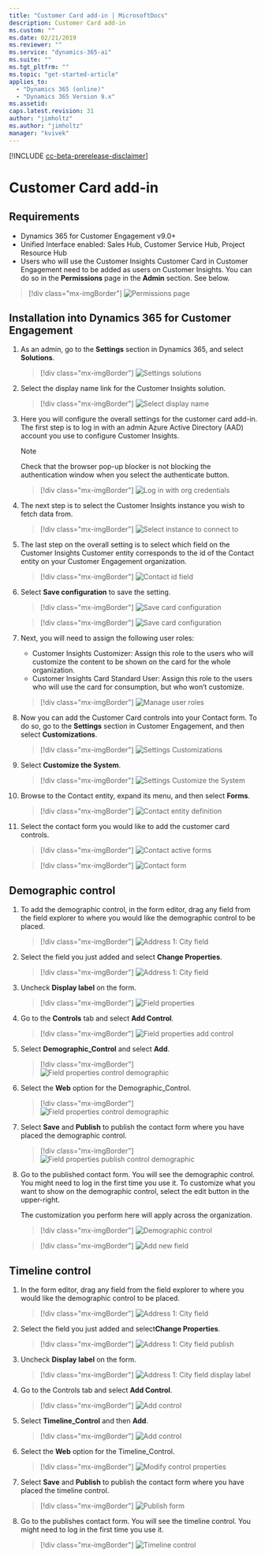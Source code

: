 ```yaml
---
title: "Customer Card add-in | MicrosoftDocs"
description: Customer Card add-in
ms.custom: ""
ms.date: 02/21/2019
ms.reviewer: ""
ms.service: "dynamics-365-ai"
ms.suite: ""
ms.tgt_pltfrm: ""
ms.topic: "get-started-article"
applies_to: 
  - "Dynamics 365 (online)"
  - "Dynamics 365 Version 9.x"
ms.assetid: 
caps.latest.revision: 31
author: "jimholtz"
ms.author: "jimholtz"
manager: "kvivek"
---
```


[!INCLUDE [cc-beta-prerelease-disclaimer](../includes/cc-beta-prerelease-disclaimer.md)]

# Customer Card add-in

## Requirements

- Dynamics 365 for Customer Engagement v9.0+ 
- Unified Interface enabled: Sales Hub, Customer Service Hub, Project Resource Hub 
- Users who will use the Customer Insights Customer Card in Customer Engagement need to be added as users on Customer Insights. You can do so in the **Permissions** page in the **Admin** section. See below.

> [!div class="mx-imgBorder"] 
> ![](media/permissions-page.png "Permissions page")

## Installation into Dynamics 365 for Customer Engagement

1. As an admin, go to the **Settings** section in Dynamics 365, and select **Solutions**. 

   > [!div class="mx-imgBorder"] 
   > ![](media/settings-solutions.png "Settings solutions")

2. Select the display name link for the Customer Insights solution.

   > [!div class="mx-imgBorder"] 
   > ![](media/select-display-name.png "Select display name")

3. Here you will configure the overall settings for the customer card add-in. The first step is to log in with an admin Azure Active Directory (AAD) account you use to configure Customer Insights.

   > [!NOTE]
   > Check that the browser pop-up blocker is not blocking the authentication window when you select the authenticate button. 

   > [!div class="mx-imgBorder"] 
   > ![](media/login-with-org-credentials.png "Log in with org credentials")

4. The next step is to select the Customer Insights instance you wish to fetch data from.

   > [!div class="mx-imgBorder"] 
   > ![](media/select-instance-to-connect.png "Select instance to connect to")

5. The last step on the overall setting is to select which field on the Customer Insights Customer entity corresponds to the id of the Contact entity on your Customer Engagement organization. 

   > [!div class="mx-imgBorder"] 
   > ![](media/contact-id-field.png "Contact id field")

6. Select **Save configuration** to save the setting. 

   > [!div class="mx-imgBorder"] 
   > ![](media/card-configuration-save.png "Save card configuration")

   > [!div class="mx-imgBorder"] 
   > ![](media/card-configuration-save2.png "Save card configuration")

7. Next, you will need to assign the following user roles:

   - Customer Insights Customizer: Assign this role to the users who will customize the content to be shown on the card for the whole organization.
   - Customer Insights Card Standard User: Assign this role to the users who will use the card for consumption, but who won’t customize. 
   
   > [!div class="mx-imgBorder"] 
   > ![](media/manage-user-roles.png "Manage user roles")

8. Now you can add the Customer Card controls into your Contact form. To do so, go to the **Settings** section in Customer Engagement, and then select **Customizations**. 
 
   > [!div class="mx-imgBorder"] 
   > ![](media/settings-customizations.png "Settings Customizations")

9. Select **Customize the System**.

   > [!div class="mx-imgBorder"] 
   > ![](media/settings-customize-system.png "Settings Customize the System")

10.	Browse to the Contact entity, expand its menu, and then select **Forms**. 
    
    > [!div class="mx-imgBorder"] 
    > ![](media/contact-entity-definition.png "Contact entity definition")

11. Select the contact form you would like to add the customer card controls.

    > [!div class="mx-imgBorder"] 
    > ![](media/contact-active-forms.png "Contact active forms")

    > [!div class="mx-imgBorder"] 
    > ![](media/contact-form-designer.png "Contact form")

## Demographic control

1. To add the demographic control, in the form editor, drag any field from the field explorer to where you would like the demographic control to be placed.  

   > [!div class="mx-imgBorder"] 
   > ![](media/contact-form-designer2.png "Address 1: City field")

2. Select the field you just added and select **Change Properties**. 

   > [!div class="mx-imgBorder"] 
   > ![](media/contact-form-designer3.png "Address 1: City field")

3. Uncheck **Display label** on the form. 
   
   > [!div class="mx-imgBorder"] 
   > ![](media/field-properties.png "Field properties")

4. Go to the **Controls** tab and select **Add Control**.

   > [!div class="mx-imgBorder"] 
   > ![](media/field-properties-add-control.png "Field properties add control")

5. Select **Demographic_Control** and select **Add**.

   > [!div class="mx-imgBorder"] 
   > ![](media/field-properties-add-control-demographic.png "Field properties control demographic")

6. Select the **Web** option for the Demographic_Control.

   > [!div class="mx-imgBorder"] 
   > ![](media/field-properties-add-control-demographic2.png "Field properties control demographic")

7. Select **Save** and **Publish** to publish the contact form where you have placed the demographic control.

   > [!div class="mx-imgBorder"] 
   > ![](media/field-properties-add-control-demographic3.png "Field properties publish control demographic")

8. Go to the published contact form. You will see the demographic control. You might need to log in the first time you use it. To customize what you want to show on the demographic control, select the edit button in the upper-right. 

   The customization you perform here will apply across the organization.

   > [!div class="mx-imgBorder"] 
   > ![](media/demographic-control.png "Demographic control")

   > [!div class="mx-imgBorder"] 
   > ![](media/add-new-field.png "Add new field")

## Timeline control

1. In the form editor, drag any field from the field explorer to where you would like the demographic control to be placed.  

   > [!div class="mx-imgBorder"] 
   > ![](media/contact-form-designer4.png "Address 1: City field")

2. Select the field you just added and select**Change Properties**. 
 
   > [!div class="mx-imgBorder"] 
   > ![](media/contact-form-designer-publish.png "Address 1: City field publish")

3. Uncheck **Display label** on the form.
   
   > [!div class="mx-imgBorder"] 
   > ![](media/field-properties-display-label.png "Address 1: City field display label")

4. Go to the Controls tab and select **Add Control**.

   
   > [!div class="mx-imgBorder"] 
   > ![](media/field-properties-add-control2.png "Add control")


5. Select **Timeline_Control** and then **Add**.

   > [!div class="mx-imgBorder"] 
   > ![](media/field-properties-add-control3.png "Add control")

6. Select the **Web** option for the Timeline_Control.

   > [!div class="mx-imgBorder"] 
   > ![](media/field-properties-add-control4.png "Modify control properties")

7. Select **Save** and **Publish** to publish the contact form where you have placed the timeline control.
   
   > [!div class="mx-imgBorder"] 
   > ![](media/field-properties-publish-control.png "Publish form")

8. Go to the publishes contact form. You will see the timeline control. You might need to log in the first time you use it. 

   > [!div class="mx-imgBorder"] 
   > ![](media/timeline-control.png "Timeline control")

